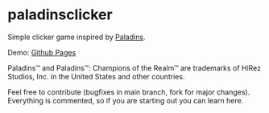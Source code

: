 # paladinsclicker
Simple clicker game inspired by [Paladins](http://store.steampowered.com/app/444090/).

Demo: [Github Pages](http://tchojnacki.github.io/paladinsclicker)

Paladins​™ and Paladins™: Champions of the Realm​​™ are trademarks of Hi­Rez Studios, Inc. in the United States and other countries.


Feel free to contribute (bugfixes in main branch, fork for major changes). Everything is commented, so if you are starting out you can learn here.
